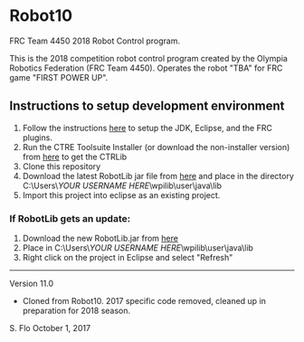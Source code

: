 # Robot10
FRC Team 4450 2018 Robot Control program.

This is the 2018 competition robot control program created by the Olympia Robotics Federation (FRC Team 4450).
Operates the robot "TBA" for FRC game "FIRST POWER UP".

## Instructions to setup development environment
1) Follow the instructions [here](http://wpilib.screenstepslive.com/s/4485/m/13809/l/599681-installing-eclipse-c-java) to setup the JDK, Eclipse, and the FRC plugins.
2) Run the CTRE Toolsuite Installer (or download the non-installer version) from [here](http://www.ctr-electronics.com/control-system/hro.html#product_tabs_technical_resources) to get the CTRLib
3) Clone this repository
4) Download the latest RobotLib jar file from [here](https://github.com/ORF-4450/RobotLib/releases/latest) and place in the directory C:\Users\\*YOUR USERNAME HERE*\wpilib\user\java\lib
5) Import this project into eclipse as an existing project.

### If RobotLib gets an update:
1) Download the new RobotLib.jar from [here](https://github.com/ORF-4450/RobotLib/releases/latest)
2) Place in C:\Users\\*YOUR USERNAME HERE*\wpilib\user\java\lib
3) Right click on the project in Eclipse and select "Refresh"

****************************************************************************************************************
Version 11.0

*	Cloned from Robot10. 2017 specific code removed, cleaned up in preparation for 2018 season.

S. Flo
October 1, 2017